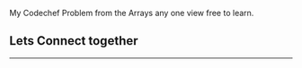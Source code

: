 My Codechef Problem from the Arrays 
any one view free to learn.

## **Lets Connect together**

---

